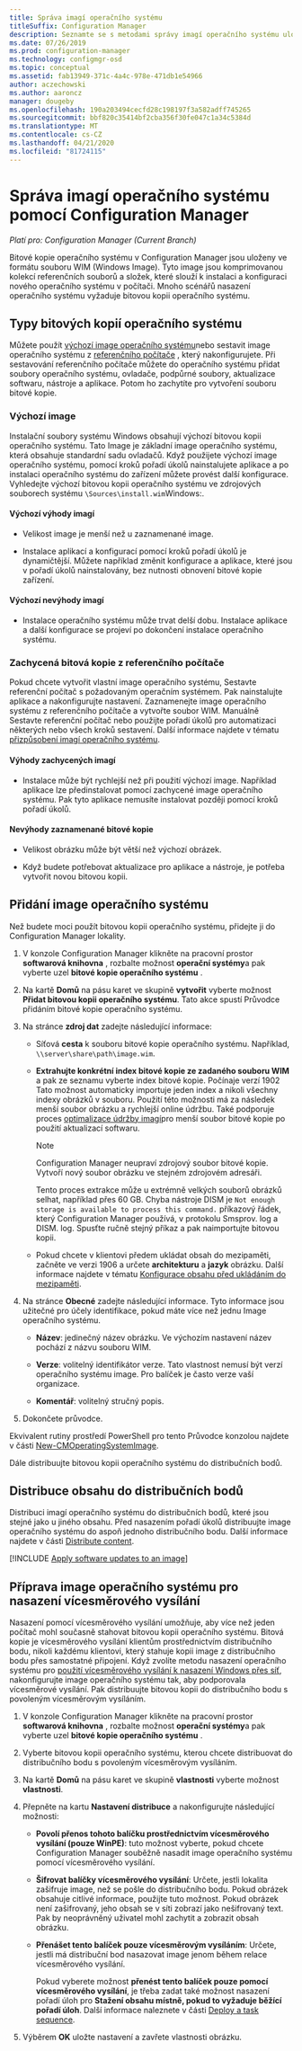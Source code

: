 ```yaml
---
title: Správa imagí operačního systému
titleSuffix: Configuration Manager
description: Seznamte se s metodami správy imagí operačního systému uložených v souborech WIM (Windows Image).
ms.date: 07/26/2019
ms.prod: configuration-manager
ms.technology: configmgr-osd
ms.topic: conceptual
ms.assetid: fab13949-371c-4a4c-978e-471db1e54966
author: aczechowski
ms.author: aaroncz
manager: dougeby
ms.openlocfilehash: 190a203494cecfd28c198197f3a582adff745265
ms.sourcegitcommit: bbf820c35414bf2cba356f30fe047c1a34c5384d
ms.translationtype: MT
ms.contentlocale: cs-CZ
ms.lasthandoff: 04/21/2020
ms.locfileid: "81724115"
---
```

# <a name="manage-os-images-with-configuration-manager"></a>Správa imagí operačního systému pomocí Configuration Manager

*Platí pro: Configuration Manager (Current Branch)*

Bitové kopie operačního systému v Configuration Manager jsou uloženy ve formátu souboru WIM (Windows Image). Tyto image jsou komprimovanou kolekcí referenčních souborů a složek, které slouží k instalaci a konfiguraci nového operačního systému v počítači. Mnoho scénářů nasazení operačního systému vyžaduje bitovou kopii operačního systému.


## <a name="os-image-types"></a>Typy bitových kopií operačního systému

Můžete použít [výchozí image operačního systému](#default-image)nebo sestavit image operačního systému z [referenčního počítače](#bkmk_capture) , který nakonfigurujete. Při sestavování referenčního počítače můžete do operačního systému přidat soubory operačního systému, ovladače, podpůrné soubory, aktualizace softwaru, nástroje a aplikace. Potom ho zachytíte pro vytvoření souboru bitové kopie.

### <a name="default-image"></a>Výchozí image

Instalační soubory systému Windows obsahují výchozí bitovou kopii operačního systému. Tato Image je základní image operačního systému, která obsahuje standardní sadu ovladačů. Když použijete výchozí image operačního systému, pomocí kroků pořadí úkolů nainstalujete aplikace a po instalaci operačního systému do zařízení můžete provést další konfigurace. Vyhledejte výchozí bitovou kopii operačního systému ve zdrojových souborech systému `\Sources\install.wim`Windows:.  

#### <a name="default-image-advantages"></a>Výchozí výhody imagí

- Velikost image je menší než u zaznamenané image.  

- Instalace aplikací a konfigurací pomocí kroků pořadí úkolů je dynamičtější. Můžete například změnit konfigurace a aplikace, které jsou v pořadí úkolů nainstalovány, bez nutnosti obnovení bitové kopie zařízení.  

#### <a name="default-image-disadvantages"></a>Výchozí nevýhody imagí

- Instalace operačního systému může trvat delší dobu. Instalace aplikace a další konfigurace se projeví po dokončení instalace operačního systému.  


### <a name="captured-image-from-a-reference-computer"></a><a name="bkmk_capture"></a>Zachycená bitová kopie z referenčního počítače

Pokud chcete vytvořit vlastní image operačního systému, Sestavte referenční počítač s požadovaným operačním systémem. Pak nainstalujte aplikace a nakonfigurujte nastavení. Zaznamenejte image operačního systému z referenčního počítače a vytvořte soubor WIM. Manuálně Sestavte referenční počítač nebo použijte pořadí úkolů pro automatizaci některých nebo všech kroků sestavení. Další informace najdete v tématu [přizpůsobení imagí operačního systému](customize-operating-system-images.md).  

#### <a name="captured-image-advantages"></a>Výhody zachycených imagí

- Instalace může být rychlejší než při použití výchozí image. Například aplikace lze předinstalovat pomocí zachycené image operačního systému. Pak tyto aplikace nemusíte instalovat později pomocí kroků pořadí úkolů.  

#### <a name="captured-image-disadvantages"></a>Nevýhody zaznamenané bitové kopie

- Velikost obrázku může být větší než výchozí obrázek.  

- Když budete potřebovat aktualizace pro aplikace a nástroje, je potřeba vytvořit novou bitovou kopii.  


## <a name="add-an-os-image"></a><a name="BKMK_AddOSImages"></a>Přidání image operačního systému  

Než budete moci použít bitovou kopii operačního systému, přidejte ji do Configuration Manager lokality.

1. V konzole Configuration Manager klikněte na pracovní prostor **softwarová knihovna** , rozbalte možnost **operační systémy**a pak vyberte uzel **bitové kopie operačního systému** .  

2. Na kartě **Domů** na pásu karet ve skupině **vytvořit** vyberte možnost **Přidat bitovou kopii operačního systému**. Tato akce spustí Průvodce přidáním bitové kopie operačního systému.  

3. Na stránce **zdroj dat** zadejte následující informace:

    - Síťová **cesta** k souboru bitové kopie operačního systému. Například, `\\server\share\path\image.wim`.

    - **Extrahujte konkrétní index bitové kopie ze zadaného souboru WIM** a pak ze seznamu vyberte index bitové kopie.<!--3719699--> Počínaje verzí 1902 Tato možnost automaticky importuje jeden index a nikoli všechny indexy obrázků v souboru. Použití této možnosti má za následek menší soubor obrázku a rychlejší online údržbu. Také podporuje proces [optimalizace údržby imagí](#bkmk_resetbase)pro menší soubor bitové kopie po použití aktualizací softwaru.  

        > [!Note]  
        > Configuration Manager neupraví zdrojový soubor bitové kopie. Vytvoří nový soubor obrázku ve stejném zdrojovém adresáři.
        >
        > Tento proces extrakce může u extrémně velkých souborů obrázků selhat, například přes 60 GB. Chyba nástroje DISM je `Not enough storage is available to process this command.` příkazový řádek, který Configuration Manager používá, v protokolu Smsprov. log a DISM. log. Spusťte ručně stejný příkaz a pak naimportujte bitovou kopii.<!-- SCCMDocs-pr issue 3502 -->  

    - Pokud chcete v klientovi předem ukládat obsah do mezipaměti, začněte ve verzi 1906 a určete **architekturu** a **jazyk** obrázku. Další informace najdete v tématu [Konfigurace obsahu před ukládáním do mezipaměti](../deploy-use/configure-precache-content.md).<!--4224642-->  

4. Na stránce **Obecné** zadejte následující informace. Tyto informace jsou užitečné pro účely identifikace, pokud máte více než jednu Image operačního systému.  

    - **Název**: jedinečný název obrázku. Ve výchozím nastavení název pochází z názvu souboru WIM.  

    - **Verze**: volitelný identifikátor verze. Tato vlastnost nemusí být verzí operačního systému image. Pro balíček je často verze vaší organizace.  

    - **Komentář**: volitelný stručný popis.  

5. Dokončete průvodce.  

Ekvivalent rutiny prostředí PowerShell pro tento Průvodce konzolou najdete v části [New-CMOperatingSystemImage](https://docs.microsoft.com/powershell/module/configurationmanager/new-cmoperatingsystemimage?view=sccm-ps).

Dále distribuujte bitovou kopii operačního systému do distribučních bodů.  


## <a name="distribute-content-to-distribution-points"></a><a name="BKMK_DistributeBootImages"></a>Distribuce obsahu do distribučních bodů  

Distribuci imagí operačního systému do distribučních bodů, které jsou stejné jako u jiného obsahu. Před nasazením pořadí úkolů distribuujte image operačního systému do aspoň jednoho distribučního bodu. Další informace najdete v části [Distribute content](../../core/servers/deploy/configure/deploy-and-manage-content.md#bkmk_distribute).  


[!INCLUDE [Apply software updates to an image](includes/wim-apply-updates.md)]


## <a name="prepare-the-os-image-for-multicast-deployments"></a><a name="BKMK_OSImageMulticast"></a>Příprava image operačního systému pro nasazení vícesměrového vysílání  

Nasazení pomocí vícesměrového vysílání umožňuje, aby více než jeden počítač mohl současně stahovat bitovou kopii operačního systému. Bitová kopie je vícesměrového vysílání klientům prostřednictvím distribučního bodu, nikoli každému klientovi, který stahuje kopii image z distribučního bodu přes samostatné připojení. Když zvolíte metodu nasazení operačního systému pro [použití vícesměrového vysílání k nasazení Windows přes síť](../deploy-use/use-multicast-to-deploy-windows-over-the-network.md), nakonfigurujte image operačního systému tak, aby podporovala vícesměrové vysílání. Pak distribuujte bitovou kopii do distribučního bodu s povoleným vícesměrovým vysíláním.

1. V konzole Configuration Manager klikněte na pracovní prostor **softwarová knihovna** , rozbalte možnost **operační systémy**a pak vyberte uzel **bitové kopie operačního systému** .  

2. Vyberte bitovou kopii operačního systému, kterou chcete distribuovat do distribučního bodu s povoleným vícesměrovým vysíláním.  

3. Na kartě **Domů** na pásu karet ve skupině **vlastnosti** vyberte možnost **vlastnosti**.  

4. Přepněte na kartu **Nastavení distribuce** a nakonfigurujte následující možnosti:  

    - **Povolí přenos tohoto balíčku prostřednictvím vícesměrového vysílání (pouze WinPE)**: tuto možnost vyberte, pokud chcete Configuration Manager souběžně nasadit image operačního systému pomocí vícesměrového vysílání.  

    - **Šifrovat balíčky vícesměrového vysílání**: Určete, jestli lokalita zašifruje image, než se pošle do distribučního bodu. Pokud obrázek obsahuje citlivé informace, použijte tuto možnost. Pokud obrázek není zašifrovaný, jeho obsah se v síti zobrazí jako nešifrovaný text. Pak by neoprávněný uživatel mohl zachytit a zobrazit obsah obrázku.  

    - **Přenášet tento balíček pouze vícesměrovým vysíláním**: Určete, jestli má distribuční bod nasazovat image jenom během relace vícesměrového vysílání.  

         Pokud vyberete možnost **přenést tento balíček pouze pomocí vícesměrového vysílání**, je třeba zadat také možnost nasazení pořadí úloh pro **Stažení obsahu místně, pokud to vyžaduje běžící pořadí úloh**. Další informace naleznete v části [Deploy a task sequence](../deploy-use/deploy-a-task-sequence.md).  

5. Výběrem **OK** uložte nastavení a zavřete vlastnosti obrázku.  
